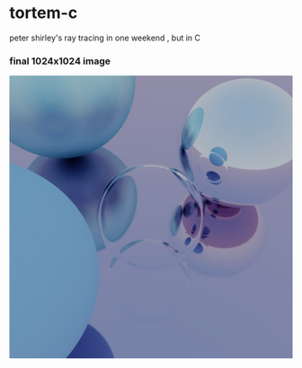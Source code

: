 # tortem-c

peter shirley's ray tracing in one weekend , but in C 

### final 1024x1024 image
![final](final.jpeg)
